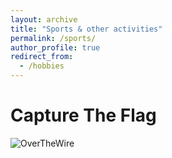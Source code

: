```yaml
---
layout: archive
title: "Sports & other activities"
permalink: /sports/
author_profile: true
redirect_from:
  - /hobbies
---
```


Capture The Flag
======
![OverTheWire](/pictures/OverTheWire.png)
